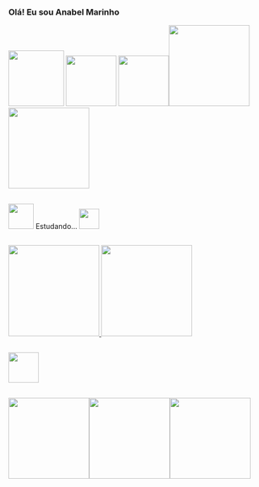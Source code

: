### Olá! Eu sou Anabel Marinho 

<div align="first">
<img src ="https://user-images.githubusercontent.com/111796062/205451601-391d3015-ebec-4a68-939a-3f7157c2487d.png" height=110/>
<img src="https://cdn-icons-png.flaticon.com/512/763/763763.png" height = "100">
<img src="https://cdn-icons-png.flaticon.com/512/5722/5722057.png" height = "100"><img src ="https://img1.picmix.com/output/stamp/normal/5/9/2/9/539295_78c26.gif" height = "160"><img src ="https://img1.picmix.com/output/stamp/normal/5/9/2/9/539295_78c26.gif" height = "160">
</div>

##
  <img src ="https://i.gifer.com/origin/0a/0a6246318077e29154d87bb9a30478fb_w200.gif" height ="50"> Estudando... <img src="https://cdn-icons-png.flaticon.com/512/1645/1645943.png" height="40">
##
 <div>
  <a href ="https://beacons.ai/GatoAmarelo">
  <img height="180em" src="https://github-readme-stats.vercel.app/api?username=GatoAmarelo&show_icons=true&theme=dracula&include_all_commits=true&count_private=true"/>
  <img height="180em" src="https://github-readme-stats.vercel.app/api/top-langs/?username=GatoAmarelo&layout=compact&langs_count=16&theme=dracula"/>
 </div>

##
  <a href ="mailto:anabel.soares2001@gmail.com"> <img src="https://cdn-icons-png.flaticon.com/512/8367/8367896.png" height = "60"></a>

## 

  <img src ="https://img1.picmix.com/output/stamp/normal/5/9/2/9/539295_78c26.gif" height = "160"><img src ="https://img1.picmix.com/output/stamp/normal/5/9/2/9/539295_78c26.gif" height = "160"><img src ="https://img1.picmix.com/output/stamp/normal/5/9/2/9/539295_78c26.gif" height = "160">
